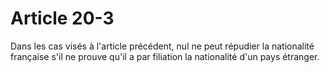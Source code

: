 # Article 20-3

Dans les cas visés à l'article précédent, nul ne peut répudier la nationalité française s'il ne prouve qu'il a par filiation la nationalité d'un pays étranger.